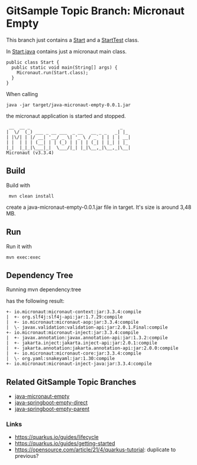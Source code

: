 # GitSample Topic Branch: Micronaut Empty

This branch just contains a [Start](main/samples/Start.java) and a
[StartTest](test/samples/StartTest.java) class.

In [Start.java](main/samples/Start.java) contains just a micronaut main class.

    public class Start {
      public static void main(String[] args) {
        Micronaut.run(Start.class);
      }
    }

When calling

    java -jar target/java-micronaut-empty-0.0.1.jar

the micronaut application is started and stopped.

     __  __ _                                  _   
    |  \/  (_) ___ _ __ ___  _ __   __ _ _   _| |_
    | |\/| | |/ __| '__/ _ \| '_ \ / _` | | | | __|
    | |  | | | (__| | | (_) | | | | (_| | |_| | |_
    |_|  |_|_|\___|_|  \___/|_| |_|\__,_|\__,_|\__|
    Micronaut (v3.3.4)


## Build
Build with 

     mvn clean install 

create a java-micronaut-empty-0.0.1.jar file in target. 
It's size is around 3,48 MB.
 
## Run
Run it with

    mvn exec:exec

## Dependency Tree

Running 
    mvn dependency:tree

has the following result:

    +- io.micronaut:micronaut-context:jar:3.3.4:compile
    |  +- org.slf4j:slf4j-api:jar:1.7.29:compile
    |  +- io.micronaut:micronaut-aop:jar:3.3.4:compile
    |  \- javax.validation:validation-api:jar:2.0.1.Final:compile
    +- io.micronaut:micronaut-inject:jar:3.3.4:compile
    |  +- javax.annotation:javax.annotation-api:jar:1.3.2:compile
    |  +- jakarta.inject:jakarta.inject-api:jar:2.0.1:compile
    |  +- jakarta.annotation:jakarta.annotation-api:jar:2.0.0:compile
    |  +- io.micronaut:micronaut-core:jar:3.3.4:compile
    |  \- org.yaml:snakeyaml:jar:1.30:compile
    +- io.micronaut:micronaut-inject-java:jar:3.3.4:compile

## Related GitSample Topic Branches
* [java-micronaut-empty](../../tree/java-micronaut-empty)
* [java-springboot-empty-direct](../../tree/java-springboot-empty-direct)
* [java-springboot-empty-parent](../../tree/java-springboot-empty-parent)

### Links
* https://quarkus.io/guides/lifecycle
* https://quarkus.io/guides/getting-started
* https://opensource.com/article/21/4/quarkus-tutorial: duplicate to previous?